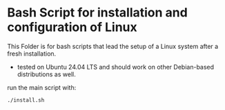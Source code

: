 # Bash Script for installation and configuration of Linux
This Folder is for bash scripts that lead the setup of a Linux system after a fresh installation. 
- tested on Ubuntu 24.04 LTS and should work on other Debian-based distributions as well.

run the main script with:
```bash
./install.sh
```